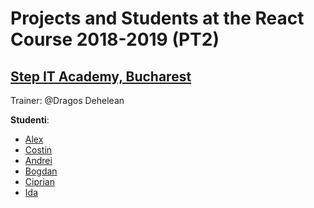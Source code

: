 # Projects and Students at the React Course 2018-2019 (PT2)
## [Step IT Academy, Bucharest](https://itstep.ro/)
Trainer: @Dragos Dehelean

**Studenti**:

* [Alex]()
* [Costin](https://github.com/costin06/ReactApps)
* [Andrei](https://github.com/andrein14/React.JS-Projects)
* [Bogdan]()
* [Ciprian]()
* [Ida]()